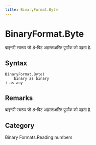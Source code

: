 ```yaml
---
title: BinaryFormat.Byte
---
```


# BinaryFormat.Byte


बाइनरी स्वरूप जो 8-बिट अहस्ताक्षरित पूर्णांक को पढ़ता है.


## Syntax

```powerquery
BinaryFormat.Byte(
    binary as binary
) as any
```


## Remarks

बाइनरी स्वरूप जो 8-बिट अहस्ताक्षरित पूर्णांक को पढ़ता है.



## Category
Binary Formats.Reading numbers
